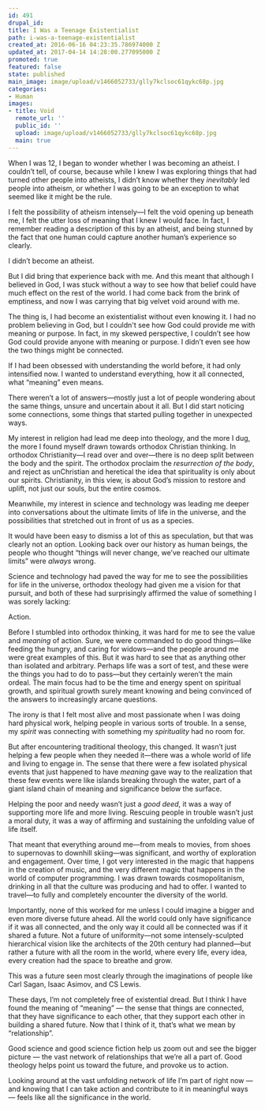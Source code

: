 ```yaml
---
id: 491
drupal_id: 
title: I Was a Teenage Existentialist
path: i-was-a-teenage-existentialist
created_at: 2016-06-16 04:23:35.786974000 Z
updated_at: 2017-04-14 14:28:00.277095000 Z
promoted: true
featured: false
state: published
main_image: image/upload/v1466052733/glly7kclsoc61qykc68p.jpg
categories:
- Human
images:
- title: Void
  remote_url: ''
  public_id: ''
  upload: image/upload/v1466052733/glly7kclsoc61qykc68p.jpg
  main: true
---
```

When I was 12, I began to wonder whether I was becoming an atheist. I couldn’t tell, of course, because while I knew I was exploring things that had turned other people into atheists, I didn’t know whether they *inevitably* led people into atheism, or whether I was going to be an exception to what seemed like it might be the rule.

I felt the possibility of atheism intensely—I felt the void opening up beneath me, I felt the utter loss of meaning that I knew I would face. In fact, I remember reading a description of this by an atheist, and being stunned by the fact that one human could capture another human’s experience so clearly. 

I didn’t become an atheist. 

But I did bring that experience back with me. And this meant that although I believed in God, I was stuck without a way to see how that belief could have much effect on the rest of the world. I had come back from the brink of emptiness, and now I was carrying that big velvet void around with me. 

The thing is, I had become an existentialist without even knowing it. I had no problem believing in God, but I couldn't see how God could provide me with meaning or purpose. In fact, in my skewed perspective, I couldn’t see how God could provide anyone with meaning or purpose. I didn’t even see how the two things might be connected.

If I had been obsessed with understanding the world before, it had only intensified now. I wanted to understand everything, how it all connected, what “meaning” even means. 

There weren’t a lot of answers—mostly just a lot of people wondering about the same things, unsure and uncertain about it all. But I did start noticing some connections, some things that started pulling together in unexpected ways. 

My interest in religion had lead me deep into theology, and the more I dug, the more I found myself drawn towards orthodox Christian thinking. In orthodox Christianity—I read over and over—there is no deep split between the body and the spirit. The orthodox proclaim the *resurrection of the body*,  and reject as unChristian and heretical the idea that spirituality is only about our spirits. Christianity, in this view, is about God’s mission to restore and uplift, not just our souls, but the entire cosmos.

Meanwhile, my interest in science and technology was leading me deeper into conversations about the ultimate limits of life in the universe, and the possibilities that stretched out in front of us as a species. 

It would have been easy to dismiss a lot of this as speculation, but that was clearly not an option. Looking back over our history as human beings, the people who thought “things will never change, we’ve reached our ultimate limits” were *always* wrong.

Science and technology had paved the way for me to see the possibilities for life in the universe, orthodox theology had given me a vision for that pursuit, and both of these had surprisingly affirmed the value of something I was sorely lacking:

Action.

Before I stumbled into orthodox thinking, it was hard for me to see the value and *meaning* of action. Sure, we were commanded to do good things—like feeding the hungry, and caring for widows—and the people around me were great examples of this. But it was hard to see that as anything other than isolated and arbitrary. Perhaps life was a sort of test, and these were the things you had to do to pass—but they certainly weren’t the main ordeal. The main focus had to be the time and energy spent on spiritual growth, and spiritual growth surely meant knowing and being convinced of the answers to increasingly arcane questions.

The irony is that I felt most alive and most passionate when I was doing hard physical work, helping people in various sorts of trouble. In a sense, my *spirit* was connecting with something my *spirituality* had no room for.

But after encountering traditional theology, this changed. It wasn’t just helping a few people when they needed it—there was a whole world of life and living to engage in. The sense that there were a few isolated physical events that just happened to have *meaning* gave way to the realization that these few events were like islands breaking through the water, part of a giant island chain of meaning and significance below the surface.

Helping the poor and needy wasn’t just a *good deed*, it was a way of supporting more life and more living. Rescuing people in trouble wasn’t just a moral duty, it was a way of affirming and sustaining the unfolding value of life itself.

That meant that everything around me—from meals to movies, from shoes to supernovas to downhill skiing—was significant, and worthy of exploration and engagement. Over time, I got very interested in the magic that happens in the creation of music, and the very different magic that happens in the world of computer programming. I was drawn towards cosmopolitanism, drinking in all that the culture was producing and had to offer. I wanted to travel—to fully and completely encounter the diversity of the world.

Importantly, none of this worked for me unless I could imagine a bigger and even more diverse future ahead. All the world could only have significance if it was all connected, and the only way it could all be connected was if it shared a future. Not a future of uniformity—not some intensely-sculpted hierarchical vision like the architects of the 20th century had planned—but rather a future with all the room in the world, where every life, every idea, every creation had the space to breathe and grow.

This was a future seen most clearly through the imaginations of people like Carl Sagan, Isaac Asimov, and CS Lewis. 

These days, I’m not completely free of existential dread. But I think I have found the meaning of “meaning” — the sense that things are connected, that they have significance to each other, that they support each other in building a shared future. Now that I think of it, that’s what we mean by “relationship”. 

Good science and good science fiction help us zoom out and see the bigger picture — the vast network of relationships that we’re all a part of. Good theology helps point us toward the future, and provoke us to action. 

Looking around at the vast unfolding network of life I’m part of right now — and knowing that I can take action and contribute to it in meaningful ways — feels like all the significance in the world.

